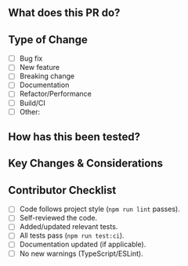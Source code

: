 <!-- Thank you for contributing to ChronoUtilz! -->

## What does this PR do?

<!--
**Clearly and concisely describe the primary purpose of this PR.**
- What bug does it fix? (e.g., "Fixes incorrect parsing of DD/MM/YYYY dates.")
- What feature does it add? (e.g., "Adds `getFiscalYear()` function.")
- What improvement does it make? (e.g., "Improves performance of `getDateDiff` by 10%.")

Reference any related issues using "Fixes #issue_number" or "Closes #issue_number".
-->

## Type of Change

- [ ] Bug fix
- [ ] New feature
- [ ] Breaking change
- [ ] Documentation
- [ ] Refactor/Performance
- [ ] Build/CI
- [ ] Other:

## How has this been tested?

<!--
Briefly describe how you've verified your changes.
- e.g., "Added new unit tests for X."
- e.g., "All existing tests pass via `npm run test:ci`."
-->

## Key Changes & Considerations

<!--
Highlight any significant changes, potential impacts, or important notes.
- e.g., "Introduces a new dependency: `xyz-lib`."
- e.g., "Breaking: `oldFunction()` is now removed, use `newFunction()`."
- e.g., "Documentation for `newFunction()` has been added."
-->

## Contributor Checklist

- [ ] Code follows project style (`npm run lint` passes).
- [ ] Self-reviewed the code.
- [ ] Added/updated relevant tests.
- [ ] All tests pass (`npm run test:ci`).
- [ ] Documentation updated (if applicable).
- [ ] No new warnings (TypeScript/ESLint).

<!-- Thanks! -->
